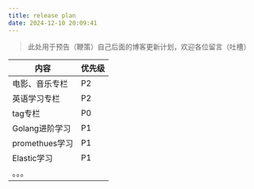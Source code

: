 ```yaml
---
title: release plan
date: 2024-12-10 20:09:41
---
```


>此处用于预告（鞭策）自己后面的博客更新计划，欢迎各位留言（吐槽）

| 内容           | 优先级 |
| -------------- | ------ |
| 电影、音乐专栏 | P2     |
| 英语学习专栏   | P2     |
| tag专栏        | P0     |
| Golang进阶学习   | P1     |
| promethues学习 | P1     |
| Elastic学习   | P1     |
| 。。。         |        |
